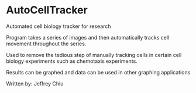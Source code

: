 # AutoCellTracker
Automated cell biology tracker for research

Program takes a series of images and then automatically tracks cell movement throughout the series.

Used to remove the tedious step of manually tracking cells in certain cell biology experiments such as chemotaxis experiments.

Results can be graphed and data can be used in other graphing applications

Written by: Jeffrey Chiu
